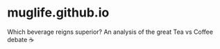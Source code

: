 # muglife.github.io
Which beverage reigns superior? An analysis of the great Tea vs Coffee debate ☕️
